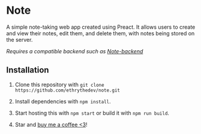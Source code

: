 # Note

A simple note-taking web app created using Preact. It allows users to create and view their notes, edit them, and delete them, with notes being stored on the server.

*Requires a compatible backend such as [Note-backend](https://github.com/ethrythedev/note-backend)*

## Installation
1. Clone this repository with `git clone https://github.com/ethrythedev/note.git`

2. Install dependencies with `npm install`.

3. Start hosting this with `npm start` or build it with `npm run build`.

4. Star and [buy me a coffee <3](https://liberapay.com/eatery1234)!
